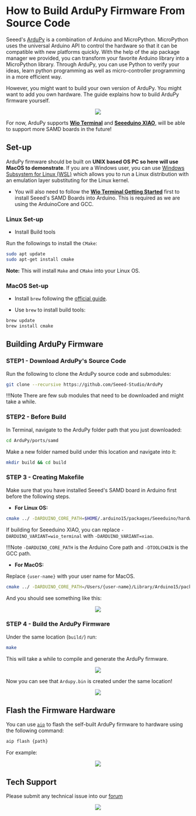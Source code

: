# How to Build ArduPy Firmware From Source Code

Seeed's [ArduPy](https://github.com/Seeed-Studio/ArduPy) is a combination of Arduino and MicroPython. MicroPython uses the universal Arduino API to control the hardware so that it can be compatible with new platforms quickly. With the help of the aip package manager we provided, you can transform your favorite Arduino library into a MicroPython library. Through ArduPy, you can use Python to verify your ideas, learn python programming as well as micro-controller programming in a more efficient way.

However, you might want to build your own version of ArduPy. You might want to add you own hardware. The guide explains how to build ArduPy firmware yourself.

<div align=center><img src="https://files.seeedstudio.com/wiki/Building-Ardupy/make.gif"/></div>

For now, ArduPy supports [**Wio Terminal**](https://www.seeedstudio.com/Wio-Terminal-p-4509.html) and [**Seeeduino XIAO**](https://www.seeedstudio.com/Seeeduino-XIAO-Arduino-Microcontroller-SAMD21-Cortex-M0+-p-4426.html), will be able to support more SAMD boards in the future!

## Set-up

ArduPy firmware should be built on **UNIX based OS PC so here will use MacOS to demonstrate**. If you are a Windows user, you can use [Windows Subsystem for Linux (WSL)](https://docs.microsoft.com/en-us/windows/wsl/install-win10) which allows you to run a Linux distribution with an emulation layer substituting for the Linux kernel.

- You will also need to follow the [**Wio Terminal Getting Started**](https://wiki.seeedstudio.com/Wio-Terminal-Getting-Started/) first to install Seeed's SAMD Boards into Arduino. This is required as we are using the ArduinoCore and GCC.

### Linux Set-up

- Install Build tools

Run the followings to install the `CMake`:

```sh
sudo apt update
sudo apt-get install cmake
```

**Note:** This will install `Make` and `CMake` into your Linux OS.

### MacOS Set-up

- Install `brew` following the [official guide](https://brew.sh/).

- Use `brew` to install build tools:

```sh
brew update
brew install cmake
```

## Building ArduPy Firmware

### STEP1 - Download ArduPy's Source Code

Run the following to clone the ArduPy source code and submodules:

```sh
git clone --recursive https://github.com/Seeed-Studio/ArduPy
```

!!!Note
        There are few sub modules that need to be downloaded and might take a while.

### STEP2 - Before Build

In Terminal, navigate to the ArduPy folder path that you just downloaded:

```sh
cd ArduPy/ports/samd
```

Make a new folder named build under this location and navigate into it:

```sh
mkdir build && cd build
```

### STEP 3 - Creating Makefile

Make sure that you have installed Seeed's SAMD board in Arduino first before the following steps.

- **For Linux OS:**

```sh
cmake ../ -DARDUINO_CORE_PATH=$HOME/.arduino15/packages/Seeeduino/hardware/samd/$COREVER -DTOOLCHAIN=$HOME/.arduino15/packages/Seeeduino/tools/arm-none-eabi-gcc/7-2017q4/bin -DBOARD=wio_terminal -DARDUINO_VARIANT=wio_terminal
```

If building for Seeeduino XIAO, you can replace `-DARDUINO_VARIANT=wio_terminal` with `-DARDUINO_VARIANT=xiao`.

!!!Note
        `-DARDUINO_CORE_PATH` is the Arduino Core path and `-DTOOLCHAIN` is the GCC path.

- **For MacOS:**

Replace `{user-name}` with your user name for MacOS.

```sh
cmake ../ -DARDUINO_CORE_PATH=/Users/{user-name}/Library/Arduino15/packages/Seeeduino/hardware/samd/1.7.6 -DTOOLCHAIN=/Users/{user-name}/Library/Arduino15/packages/Seeeduino/tools/arm-none-eabi-gcc/7-2017q4/bin -DBOARD=wio_terminal -DARDUINO_VARIANT=wio_terminal
```
And you should see something like this:

<div align=center><img src="https://files.seeedstudio.com/wiki/Building-Ardupy/cmake.png"/></div>

### STEP 4 - Build the ArduPy Firmware

Under the same location (`build/`) run:

```sh
make
```

This will take a while to compile and generate the ArduPy firmware.

<div align=center><img src="https://files.seeedstudio.com/wiki/Building-Ardupy/make.png"/></div>

Now you can see that `Ardupy.bin` is created under the same location!

<div align=center><img src="https://files.seeedstudio.com/wiki/Building-Ardupy/bin.png"/></div>

## Flash the Firmware Hardware

You can use [`aip`](https://wiki.seeedstudio.com/ArduPy/#ardupy-aip-cli) to flash the self-built ArduPy firmware to hardware using the following command:

```sh
aip flash {path}
```

For example:

<div align=center><img src="https://files.seeedstudio.com/wiki/Building-Ardupy/aip.png"/></div>

## Tech Support

Please submit any technical issue into our [forum](https://forum.seeedstudio.com/)<br /><p style="text-align:center"><a href="https://www.seeedstudio.com/act-4.html?utm_source=wiki&utm_medium=wikibanner&utm_campaign=newproducts" target="_blank"><img src="https://files.seeedstudio.com/wiki/Wiki_Banner/new_product.jpg" /></a></p>
